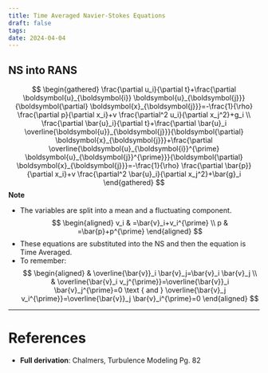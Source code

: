```yaml
---
title: Time Averaged Navier-Stokes Equations
draft: false
tags: 
date: 2024-04-04
---
```

## NS into RANS
$$
\begin{gathered}
\frac{\partial u_i}{\partial t}+\frac{\partial \boldsymbol{u}_{\boldsymbol{i}} \boldsymbol{u}_{\boldsymbol{j}}}{\boldsymbol{\partial} \boldsymbol{x}_{\boldsymbol{j}}}=-\frac{1}{\rho} \frac{\partial p}{\partial x_i}+v \frac{\partial^2 u_i}{\partial x_j^2}+g_i \\
\frac{\partial \bar{u}_i}{\partial t}+\frac{\partial \bar{u}_i \overline{\boldsymbol{u}}_{\boldsymbol{j}}}{\boldsymbol{\partial} \boldsymbol{x}_{\boldsymbol{j}}}+\frac{\partial \overline{\boldsymbol{u}_{\boldsymbol{i}}^{\prime} \boldsymbol{u}_{\boldsymbol{j}}^{\prime}}}{\boldsymbol{\partial} \boldsymbol{x}_{\boldsymbol{j}}}=-\frac{1}{\rho} \frac{\partial \bar{p}}{\partial x_i}+v \frac{\partial^2 \bar{u}_i}{\partial x_j^2}+\bar{g}_i
\end{gathered}
$$
**Note**
- The variables are split into a mean and a fluctuating component.
$$
\begin{aligned}
v_i & =\bar{v}_i+v_i^{\prime} \\
p & =\bar{p}+p^{\prime}
\end{aligned}
$$
- These equations are substituted into the NS and then the equation is Time Averaged.
- To remember:
$$
\begin{aligned}
& \overline{\bar{v}}_i \bar{v}_j=\bar{v}_i \bar{v}_j \\
& \overline{\bar{v}_i v_j^{\prime}}=\overline{\bar{v}}_i \bar{v}_j^{\prime}=0 \text { and } \overline{\bar{v}_j v_i^{\prime}}=\overline{\bar{v}}_j \bar{v}_i^{\prime}=0
\end{aligned}
$$

---
# References
- **Full derivation**: Chalmers, Turbulence Modeling Pg. 82